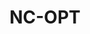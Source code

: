 ---
title: "NC-OPT"
collection: software
software_url: "https://nc-opt.readthedocs.io/en/latest/index.html"
description: "An open source software package for **N**onconvex **C**omposite **Opt**imization in MATLAB. Its main purpose is to: (a) provide a general API for creating models based on a first-order oracle framework; and (b) leverage the fast matrix subroutines in MATLAB to solve these models. The interface of NC-OPT is loosely based on the well-known Gurobi API."
---